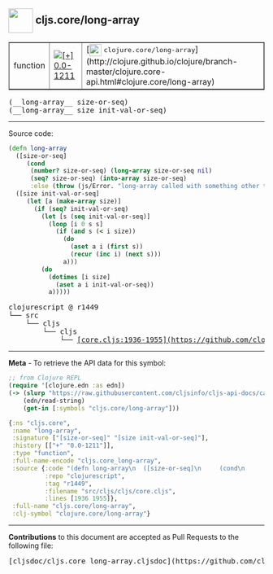 ## <img width="48px" valign="middle" src="http://i.imgur.com/Hi20huC.png"> cljs.core/long-array

 <table border="1">
<tr>

<td>function</td>
<td><a href="https://github.com/cljsinfo/cljs-api-docs/tree/0.0-1211"><img valign="middle" alt="[+] 0.0-1211" src="https://img.shields.io/badge/+-0.0--1211-lightgrey.svg"></a> </td>
<td>
[<img height="24px" valign="middle" src="http://i.imgur.com/1GjPKvB.png"> <samp>clojure.core/long-array</samp>](http://clojure.github.io/clojure/branch-master/clojure.core-api.html#clojure.core/long-array)
</td>
</tr>
</table>

 <samp>
(__long-array__ size-or-seq)<br>
</samp>
 <samp>
(__long-array__ size init-val-or-seq)<br>
</samp>

---





Source code:

```clj
(defn long-array
  ([size-or-seq]
     (cond
      (number? size-or-seq) (long-array size-or-seq nil)
      (seq? size-or-seq) (into-array size-or-seq)
      :else (throw (js/Error. "long-array called with something other than size or ISeq"))))
  ([size init-val-or-seq]
     (let [a (make-array size)]
       (if (seq? init-val-or-seq)
         (let [s (seq init-val-or-seq)]
           (loop [i 0 s s]
             (if (and s (< i size))
               (do
                 (aset a i (first s))
                 (recur (inc i) (next s)))
               a)))
         (do
           (dotimes [i size]
             (aset a i init-val-or-seq))
           a)))))
```

 <pre>
clojurescript @ r1449
└── src
    └── cljs
        └── cljs
            └── <ins>[core.cljs:1936-1955](https://github.com/clojure/clojurescript/blob/r1449/src/cljs/cljs/core.cljs#L1936-L1955)</ins>
</pre>


---

__Meta__ - To retrieve the API data for this symbol:

```clj
;; from Clojure REPL
(require '[clojure.edn :as edn])
(-> (slurp "https://raw.githubusercontent.com/cljsinfo/cljs-api-docs/catalog/cljs-api.edn")
    (edn/read-string)
    (get-in [:symbols "cljs.core/long-array"]))
```

```clj
{:ns "cljs.core",
 :name "long-array",
 :signature ["[size-or-seq]" "[size init-val-or-seq]"],
 :history [["+" "0.0-1211"]],
 :type "function",
 :full-name-encode "cljs.core_long-array",
 :source {:code "(defn long-array\n  ([size-or-seq]\n     (cond\n      (number? size-or-seq) (long-array size-or-seq nil)\n      (seq? size-or-seq) (into-array size-or-seq)\n      :else (throw (js/Error. \"long-array called with something other than size or ISeq\"))))\n  ([size init-val-or-seq]\n     (let [a (make-array size)]\n       (if (seq? init-val-or-seq)\n         (let [s (seq init-val-or-seq)]\n           (loop [i 0 s s]\n             (if (and s (< i size))\n               (do\n                 (aset a i (first s))\n                 (recur (inc i) (next s)))\n               a)))\n         (do\n           (dotimes [i size]\n             (aset a i init-val-or-seq))\n           a)))))",
          :repo "clojurescript",
          :tag "r1449",
          :filename "src/cljs/cljs/core.cljs",
          :lines [1936 1955]},
 :full-name "cljs.core/long-array",
 :clj-symbol "clojure.core/long-array"}

```

---

__Contributions__ to this document are accepted as Pull Requests to the following file:

 <pre>
[cljsdoc/cljs.core_long-array.cljsdoc](https://github.com/cljsinfo/cljs-api-docs/blob/master/cljsdoc/cljs.core_long-array.cljsdoc)
</pre>

